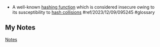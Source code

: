 - A well-known [hashing function](hashing.md) which is considered insecure owing to its susceptibility to [hash collisions](hash-collision.md) #ref/2023/12/09/095245 #glossary
## My Notes
[Notes](mynotes/md5-notes.md)
